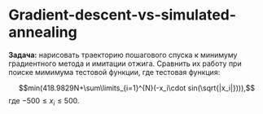# Gradient-descent-vs-simulated-annealing

**Задача:** нарисовать траекторию пошагового спуска к минимуму градиентного метода и имитации отжига. Сравнить их работу при поиске мимимума тестовой функции, где тестовая функция:

$$min(418.9829N+\sum\limits_{i=1}^{N}(-x_i\cdot sin(\sqrt{|x_i|}))),$$
где $-500\leq x_i\leq 500$.
